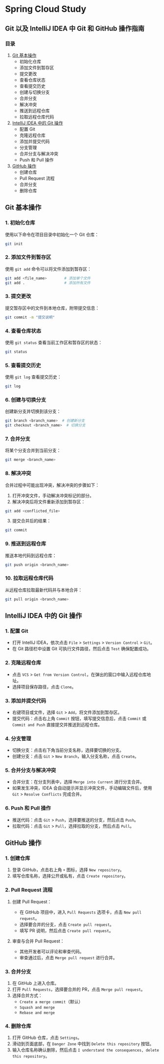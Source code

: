 # Spring Cloud Study

## Git 以及 IntelliJ IDEA 中 Git 和 GitHub 操作指南

### 目录

1. [Git 基本操作](#git-基本操作)
    - 初始化仓库
    - 添加文件到暂存区
    - 提交更改
    - 查看仓库状态
    - 查看提交历史
    - 创建与切换分支
    - 合并分支
    - 解决冲突
    - 推送到远程仓库
    - 拉取远程仓库代码
2. [IntelliJ IDEA 中的 Git 操作](#intellij-idea-中的-git-操作)
    - 配置 Git
    - 克隆远程仓库
    - 添加并提交代码
    - 分支管理
    - 合并分支与解决冲突
    - Push 和 Pull 操作
3. [GitHub 操作](#github-操作)
    - 创建仓库
    - Pull Request 流程
    - 合并分支
    - 删除仓库

## Git 基本操作

### 1. 初始化仓库

使用以下命令在项目目录中初始化一个 Git 仓库：

```bash
git init
```


### 2. 添加文件到暂存区

使用 `git add` 命令可以将文件添加到暂存区：

```bash
git add <file_name>        # 添加单个文件
git add .                  # 添加所有文件
```

### 3. 提交更改

提交暂存区中的文件到本地仓库，附带提交信息：

```bash
git commit -m "提交说明"
```

### 4. 查看仓库状态

使用 `git status` 查看当前工作区和暂存区的状态：

```bash
git status
```

### 5. 查看提交历史

使用 `git log` 查看提交历史：

```bash
git log
```

### 6. 创建与切换分支

创建新分支并切换到该分支：

```bash
git branch <branch_name>  # 创建新分支
git checkout <branch_name>  # 切换分支
```

### 7. 合并分支

将某个分支合并到当前分支：

```bash
git merge <branch_name>
```

### 8. 解决冲突

合并过程中可能出现冲突，解决冲突的步骤如下：

1. 打开冲突文件，手动解决冲突标记的部分。
2. 解决冲突后将文件重新添加到暂存区：

```bash
git add <conflicted_file>
```

3. 提交合并后的结果：

```bash
git commit
```

### 9. 推送到远程仓库

推送本地代码到远程仓库：

```bash
git push origin <branch_name>
```

### 10. 拉取远程仓库代码

从远程仓库拉取最新代码并与本地合并：

```bash
git pull origin <branch_name>
```

## IntelliJ IDEA 中的 Git 操作

### 1. 配置 Git

- 打开 IntelliJ IDEA，依次点击 `File` > `Settings` > `Version Control` > `Git`。
- 在 Git 路径栏中设置 Git 可执行文件路径，然后点击 `Test` 确保配置成功。

### 2. 克隆远程仓库

- 点击 `VCS` > `Get from Version Control`，在弹出的窗口中输入远程仓库地址。
- 选择项目保存路径，点击 `Clone`。

### 3. 添加并提交代码

- 右键项目或文件，选择 `Git` > `Add`，将文件添加到暂存区。
- 提交代码：点击右上角 `Commit` 按钮，填写提交信息后，点击 `Commit` 或 `Commit and Push` 直接提交并推送到远程仓库。

### 4. 分支管理

- 切换分支：点击右下角当前分支名称，选择要切换的分支。
- 创建分支：点击 `Git` > `New Branch`，输入分支名称，点击 `Create`。

### 5. 合并分支与解决冲突

- 合并分支：在分支列表中，选择 `Merge into Current` 进行分支合并。
- 如果发生冲突，IDEA 会自动提示并显示冲突文件，手动编辑文件后，使用 `Git` > `Resolve Conflicts` 完成合并。

### 6. Push 和 Pull 操作

- 推送代码：点击 `Git` > `Push`，选择要推送的分支，然后点击 `Push`。
- 拉取代码：点击 `Git` > `Pull`，选择拉取的分支，然后点击 `Pull`。

## GitHub 操作

### 1. 创建仓库

1. 登录 GitHub，点击右上角 `+` 图标，选择 `New repository`。
2. 填写仓库名称，选择公开或私有，点击 `Create repository`。

### 2. Pull Request 流程

1. 创建 Pull Request：
    - 在 GitHub 项目中，进入 `Pull Requests` 选项卡，点击 `New pull request`。
    - 选择要合并的分支，点击 `Create pull request`。
    - 填写 PR 说明，然后点击 `Create pull request`。

2. 审查与合并 Pull Request：
    - 其他开发者可以评论和审查代码。
    - 审查通过后，点击 `Merge pull request` 进行合并。

### 3. 合并分支

1. 在 GitHub 上进入仓库。
2. 打开 `Pull Requests`，选择要合并的 PR，点击 `Merge pull request`。
3. 选择合并方式：
    - `Create a merge commit`（默认）
    - `Squash and merge`
    - `Rebase and merge`

### 4. 删除仓库

1. 打开 GitHub 仓库，点击 `Settings`。
2. 滑动到页面底部，在 `Danger Zone` 中找到 `Delete this repository` 按钮。
3. 输入仓库名称确认删除，然后点击 `I understand the consequences, delete this repository`。